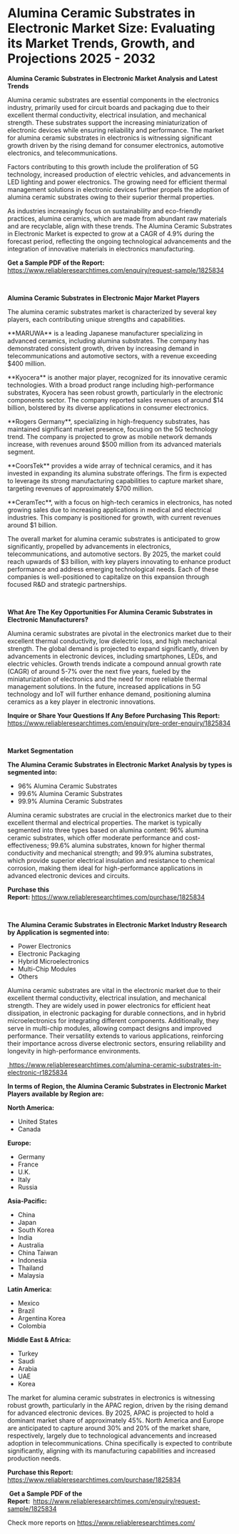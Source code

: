 <p><h1>Alumina Ceramic Substrates in Electronic Market Size: Evaluating its Market Trends, Growth, and Projections 2025 - 2032</h1></p><p><strong>Alumina Ceramic Substrates in Electronic Market Analysis and Latest Trends</strong></p>
<p><p>Alumina ceramic substrates are essential components in the electronics industry, primarily used for circuit boards and packaging due to their excellent thermal conductivity, electrical insulation, and mechanical strength. These substrates support the increasing miniaturization of electronic devices while ensuring reliability and performance. The market for alumina ceramic substrates in electronics is witnessing significant growth driven by the rising demand for consumer electronics, automotive electronics, and telecommunications.</p><p>Factors contributing to this growth include the proliferation of 5G technology, increased production of electric vehicles, and advancements in LED lighting and power electronics. The growing need for efficient thermal management solutions in electronic devices further propels the adoption of alumina ceramic substrates owing to their superior thermal properties. </p><p>As industries increasingly focus on sustainability and eco-friendly practices, alumina ceramics, which are made from abundant raw materials and are recyclable, align with these trends. The Alumina Ceramic Substrates in Electronic Market is expected to grow at a CAGR of 4.9% during the forecast period, reflecting the ongoing technological advancements and the integration of innovative materials in electronics manufacturing.</p></p>
<p><strong>Get a Sample PDF of the Report:&nbsp;</strong> <a href="https://www.reliableresearchtimes.com/enquiry/request-sample/1825834?utm_campaign=3532&utm_medium=2&utm_source=Github&utm_content=ia&utm_term=06042025&utm_id=alumina-ceramic-substrates-in-electronic">https://www.reliableresearchtimes.com/enquiry/request-sample/1825834</a></p>
<p>&nbsp;</p>
<p><strong>Alumina Ceramic Substrates in Electronic Major Market Players</strong></p>
<p><p>The alumina ceramic substrates market is characterized by several key players, each contributing unique strengths and capabilities. </p><p>**MARUWA** is a leading Japanese manufacturer specializing in advanced ceramics, including alumina substrates. The company has demonstrated consistent growth, driven by increasing demand in telecommunications and automotive sectors, with a revenue exceeding $400 million.</p><p>**Kyocera** is another major player, recognized for its innovative ceramic technologies. With a broad product range including high-performance substrates, Kyocera has seen robust growth, particularly in the electronic components sector. The company reported sales revenues of around $14 billion, bolstered by its diverse applications in consumer electronics.</p><p>**Rogers Germany**, specializing in high-frequency substrates, has maintained significant market presence, focusing on the 5G technology trend. The company is projected to grow as mobile network demands increase, with revenues around $500 million from its advanced materials segment.</p><p>**CoorsTek** provides a wide array of technical ceramics, and it has invested in expanding its alumina substrate offerings. The firm is expected to leverage its strong manufacturing capabilities to capture market share, targeting revenues of approximately $700 million.</p><p>**CeramTec**, with a focus on high-tech ceramics in electronics, has noted growing sales due to increasing applications in medical and electrical industries. This company is positioned for growth, with current revenues around $1 billion.</p><p>The overall market for alumina ceramic substrates is anticipated to grow significantly, propelled by advancements in electronics, telecommunications, and automotive sectors. By 2025, the market could reach upwards of $3 billion, with key players innovating to enhance product performance and address emerging technological needs. Each of these companies is well-positioned to capitalize on this expansion through focused R&D and strategic partnerships.</p></p>
<p>&nbsp;</p>
<p><strong>What Are The Key Opportunities For Alumina Ceramic Substrates in Electronic Manufacturers?</strong></p>
<p><p>Alumina ceramic substrates are pivotal in the electronics market due to their excellent thermal conductivity, low dielectric loss, and high mechanical strength. The global demand is projected to expand significantly, driven by advancements in electronic devices, including smartphones, LEDs, and electric vehicles. Growth trends indicate a compound annual growth rate (CAGR) of around 5-7% over the next five years, fueled by the miniaturization of electronics and the need for more reliable thermal management solutions. In the future, increased applications in 5G technology and IoT will further enhance demand, positioning alumina ceramics as a key player in electronic innovations.</p></p>
<p><strong>Inquire or Share Your Questions If Any Before Purchasing This Report:</strong> <a href="https://www.reliableresearchtimes.com/enquiry/pre-order-enquiry/1825834?utm_campaign=3532&utm_medium=2&utm_source=Github&utm_content=ia&utm_term=06042025&utm_id=alumina-ceramic-substrates-in-electronic">https://www.reliableresearchtimes.com/enquiry/pre-order-enquiry/1825834</a></p>
<p>&nbsp;</p>
<p><strong>Market Segmentation</strong></p>
<p><strong>The Alumina Ceramic Substrates in Electronic Market Analysis by types is segmented into:</strong></p>
<p><ul><li>96% Alumina Ceramic Substrates</li><li>99.6% Alumina Ceramic Substrates</li><li>99.9% Alumina Ceramic Substrates</li></ul></p>
<p><p>Alumina ceramic substrates are crucial in the electronics market due to their excellent thermal and electrical properties. The market is typically segmented into three types based on alumina content: 96% alumina ceramic substrates, which offer moderate performance and cost-effectiveness; 99.6% alumina substrates, known for higher thermal conductivity and mechanical strength; and 99.9% alumina substrates, which provide superior electrical insulation and resistance to chemical corrosion, making them ideal for high-performance applications in advanced electronic devices and circuits.</p></p>
<p><strong>Purchase this Report:&nbsp;</strong><a href="https://www.reliableresearchtimes.com/purchase/1825834?utm_campaign=3532&utm_medium=2&utm_source=Github&utm_content=ia&utm_term=06042025&utm_id=alumina-ceramic-substrates-in-electronic">https://www.reliableresearchtimes.com/purchase/1825834</a></p>
<p>&nbsp;</p>
<p><strong>The Alumina Ceramic Substrates in Electronic Market Industry Research by Application is segmented into:</strong></p>
<p><ul><li>Power Electronics</li><li>Electronic Packaging</li><li>Hybrid Microelectronics</li><li>Multi-Chip Modules</li><li>Others</li></ul></p>
<p><p>Alumina ceramic substrates are vital in the electronic market due to their excellent thermal conductivity, electrical insulation, and mechanical strength. They are widely used in power electronics for efficient heat dissipation, in electronic packaging for durable connections, and in hybrid microelectronics for integrating different components. Additionally, they serve in multi-chip modules, allowing compact designs and improved performance. Their versatility extends to various applications, reinforcing their importance across diverse electronic sectors, ensuring reliability and longevity in high-performance environments.</p></p>
<p><a href="https://www.reliableresearchtimes.com/alumina-ceramic-substrates-in-electronic-r1825834?utm_campaign=3532&utm_medium=2&utm_source=Github&utm_content=ia&utm_term=06042025&utm_id=alumina-ceramic-substrates-in-electronic">&nbsp;https://www.reliableresearchtimes.com/alumina-ceramic-substrates-in-electronic-r1825834</a></p>
<p><strong>In terms of Region, the Alumina Ceramic Substrates in Electronic Market Players available by Region are:</strong></p>
<p>
    <p> <strong> North America: </strong>
        <ul>
            <li>United States</li>
            <li>Canada</li>
        </ul>
        </p> 
    <p> <strong> Europe: </strong>
        <ul>
            <li>Germany</li>
            <li>France</li>
            <li>U.K.</li>
            <li>Italy</li>
            <li>Russia</li>
        </ul>
        </p> 
    <p> <strong> Asia-Pacific: </strong>
        <ul>
            <li>China</li>
            <li>Japan</li>
            <li>South Korea</li>
            <li>India</li>
            <li>Australia</li>
            <li>China Taiwan</li>
            <li>Indonesia</li>
            <li>Thailand</li>
            <li>Malaysia</li>
        </ul>
        </p> 
    <p> <strong> Latin America: </strong>
        <ul>
            <li>Mexico</li>
            <li>Brazil</li>
            <li>Argentina Korea</li>
            <li>Colombia</li>
        </ul>
        </p> 
    <p> <strong> Middle East & Africa: </strong>
        <ul>
            <li>Turkey</li>
            <li>Saudi</li>
            <li>Arabia</li>
            <li>UAE</li>
            <li>Korea</li>
        </ul>
    </p>
    </p>
<p><p>The market for alumina ceramic substrates in electronics is witnessing robust growth, particularly in the APAC region, driven by the rising demand for advanced electronic devices. By 2025, APAC is projected to hold a dominant market share of approximately 45%. North America and Europe are anticipated to capture around 30% and 20% of the market share, respectively, largely due to technological advancements and increased adoption in telecommunications. China specifically is expected to contribute significantly, aligning with its manufacturing capabilities and increased production needs.</p></p>
<p><strong>Purchase this Report: </strong><a href="https://www.reliableresearchtimes.com/purchase/1825834?utm_campaign=3532&utm_medium=2&utm_source=Github&utm_content=ia&utm_term=06042025&utm_id=alumina-ceramic-substrates-in-electronic">https://www.reliableresearchtimes.com/purchase/1825834</a></p>
<p>&nbsp;<strong>Get a Sample PDF of the Report:&nbsp;&nbsp;</strong><a href="https://www.reliableresearchtimes.com/enquiry/request-sample/1825834?utm_campaign=3532&utm_medium=2&utm_source=Github&utm_content=ia&utm_term=06042025&utm_id=alumina-ceramic-substrates-in-electronic">https://www.reliableresearchtimes.com/enquiry/request-sample/1825834</a></p>
<p><strong></strong></p>
<p>Check more reports on <a href="https://www.reliableresearchtimes.com/?utm_campaign=3532&utm_medium=2&utm_source=Github&utm_content=ia&utm_term=06042025&utm_id=alumina-ceramic-substrates-in-electronic">https://www.reliableresearchtimes.com/</a></p>